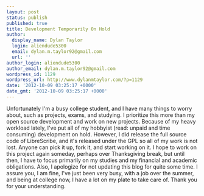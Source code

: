 ```yaml
---
layout: post
status: publish
published: true
title: Development Temporarily On Hold
author:
  display_name: Dylan Taylor
  login: aliendude5300
  email: dylan.m.taylor92@gmail.com
  url: ''
author_login: aliendude5300
author_email: dylan.m.taylor92@gmail.com
wordpress_id: 1129
wordpress_url: http://www.dylanmtaylor.com/?p=1129
date: '2012-10-09 03:25:17 +0000'
date_gmt: '2012-10-09 03:25:17 +0000'
---
```

<p>Unfortunately I'm a busy college student, and I have many things to worry about, such as projects, exams, and studying. I prioritize this more than my open source development and work on new projects. Because of my heavy workload lately, I've put all of my hobbyist (read: unpaid and time consuming) development on hold. However, I did release the full source code of LibreScribe, and it's released under the GPL so all of my work is not lost. Anyone can pick it up, fork it, and start working on it. I hope to work on this project again someday, perhaps over Thanksgiving break, but until then, I have to focus primarily on my studies and my financial and academic obligations. Also, I apologize for not updating this blog for quite some time. I assure you, I am fine, I've just been very busy, with a job over the summer, and being at college now, I have a lot on my plate to take care of. Thank you for your understanding.</p>
